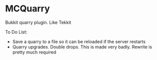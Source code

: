 # MCQuarry
Bukkit quarry plugin. Like Tekkit

To Do List:
  - Save a quarry to a file so it can be reloaded if the server restarts
  - Quarry upgrades. Double drops.
This is made very badly. Rewrite is pretty much required
